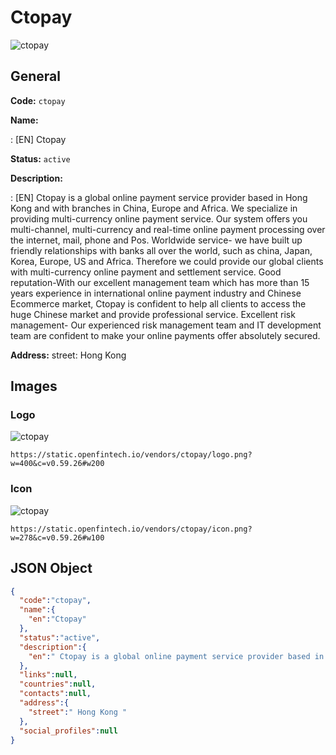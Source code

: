 
# Ctopay 
![ctopay](https://static.openfintech.io/vendors/ctopay/logo.png?w=400&c=v0.59.26#w200)  

## General 
 
**Code:** `ctopay` 
 
**Name:** 
 
:	[EN] Ctopay 
 
**Status:** `active` 
 
**Description:** 
 
: [EN]  Ctopay is a global online payment service provider based in Hong Kong and with branches in China, Europe and Africa. We specialize in providing multi-currency online payment service. Our system offers you multi-channel, multi-currency and real-time online payment processing over the internet, mail, phone and Pos. Worldwide service- we have built up friendly relationships with banks all over the world, such as china, Japan, Korea, Europe, US and Africa. Therefore we could provide our global clients with multi-currency online payment and settlement service. Good reputation-With our excellent management team which has more than 15 years experience in international online payment industry and Chinese Ecommerce market, Ctopay is confident to help all clients to access the huge Chinese market and provide professional service. Excellent risk management- Our experienced risk management team and IT development team are confident to make your online payments offer absolutely secured.  
 
**Address:** 
street:  Hong Kong  

## Images 

### Logo 
 
![ctopay](https://static.openfintech.io/vendors/ctopay/logo.png?w=400&c=v0.59.26#w200)  

```
https://static.openfintech.io/vendors/ctopay/logo.png?w=400&c=v0.59.26#w200
```  

### Icon 
 
![ctopay](https://static.openfintech.io/vendors/ctopay/icon.png?w=278&c=v0.59.26#w100)  

```
https://static.openfintech.io/vendors/ctopay/icon.png?w=278&c=v0.59.26#w100
```  

## JSON Object 

```json
{
  "code":"ctopay",
  "name":{
    "en":"Ctopay"
  },
  "status":"active",
  "description":{
    "en":" Ctopay is a global online payment service provider based in Hong Kong and with branches in China, Europe and Africa. We specialize in providing multi-currency online payment service. Our system offers you multi-channel, multi-currency and real-time online payment processing over the internet, mail, phone and Pos. Worldwide service- we have built up friendly relationships with banks all over the world, such as china, Japan, Korea, Europe, US and Africa. Therefore we could provide our global clients with multi-currency online payment and settlement service. Good reputation-With our excellent management team which has more than 15 years experience in international online payment industry and Chinese Ecommerce market, Ctopay is confident to help all clients to access the huge Chinese market and provide professional service. Excellent risk management- Our experienced risk management team and IT development team are confident to make your online payments offer absolutely secured. "
  },
  "links":null,
  "countries":null,
  "contacts":null,
  "address":{
    "street":" Hong Kong "
  },
  "social_profiles":null
}
```  
